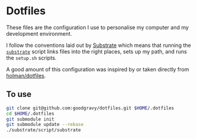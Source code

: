 # Dotfiles

These files are the configuration I use to personalise my computer and my
development environment.

I follow the conventions laid out by
[Substrate](//github.com/goodgravy/substrate) which means that running the
[`substrate`](/substrate/script/substrate) script links files into the right
places, sets up my path, and runs the `setup.sh` scripts.

A good amount of this configuration was inspired by or taken directly from
[holman/dotfiles](//github.com/holman/dotfiles).

## To use

```sh
git clone git@github.com:goodgravy/dotfiles.git $HOME/.dotfiles
cd $HOME/.dotfiles
git submodule init
git submodule update --rebase
./substrate/script/substrate
```
